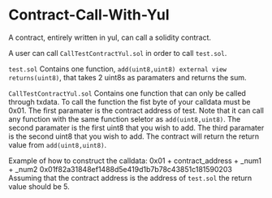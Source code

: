 # Contract-Call-With-Yul
A contract, entirely written in yul, can call a solidity contract.

A user can call ```CallTestContractYul.sol``` in order to call ```test.sol```.

```test.sol```
Contains one function, ```add(uint8,uint8) external view returns(uint8)```, that takes 2 uint8s as paramaters and returns the sum.

```CallTestContractYul.sol```
Contains one function that can only be called through txdata. To call the function the fist byte of your calldata must be 0x01.
The first paramater is the contract address of test. Note that it can call any function with the same function seletor as ```add(uint8,uint8)```.
The second paramater is the first uint8 that you wish to add.
The third paramater is the second uint8 that you wish to add.
The contract will return the return value from ```add(uint8,uint8)```.

Example of how to construct the calldata:
0x01 + contract_address + _num1 + _num2
0x01f82a31848ef1488d5e419d1b7b78c43851c181590203
Assuming that the contract address is the address of ```test.sol``` the return value should be 5.
